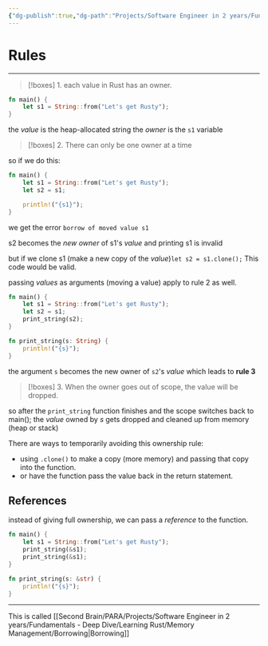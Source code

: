 ```yaml
---
{"dg-publish":true,"dg-path":"Projects/Software Engineer in 2 years/Fundamentals - Deep Dive/Learning Rust/Memory Management/Ownership.md","permalink":"/projects/software-engineer-in-2-years/fundamentals-deep-dive/learning-rust/memory-management/ownership/","noteIcon":"","updated":"2024-09-14T16:41:44.456-07:00"}
---
```



# Rules
---
>[!boxes] 1. each value in Rust has an owner.

```rust
fn main() {
	let s1 = String::from("Let's get Rusty");
}
```

the *value* is the heap-allocated string
the *owner* is the `s1` variable

>[!boxes] 2. There can only be one owner at a time

so if we do this: 

```rust
fn main() {
	let s1 = String::from("Let's get Rusty");
	let s2 = s1;

	println!("{s1}");
}
```

we get the error `borrow of moved value s1`

s2 becomes the *new owner* of s1's *value* and printing s1 is invalid

but if we clone s1 (make a new copy of the *value*)`let s2 = s1.clone();` 
This code would be valid.

passing *values* as arguments (moving a value) apply to rule 2 as well.

```rust
fn main() {
	let s1 = String::from("Let's get Rusty");
	let s2 = s1;
	print_string(s2);
}

fn print_string(s: String) {
	println!("{s}");
}
```

the argument `s` becomes the new owner of `s2`'s *value* which leads to **rule 3**

>[!boxes] 3. When the owner goes out of scope, the value will be dropped.

so after the `print_string` function finishes and the scope switches back to main(); the *value* owned by *s* gets dropped and cleaned up from memory (heap or stack)

There are ways to temporarily avoiding this ownership rule:

- using `.clone()` to make a copy (more memory) and passing that copy into the function.
- or have the function pass the value back in the return statement.

## References

instead of giving full ownership, we can pass a *reference* to the function.

```rust
fn main() {
	let s1 = String::from("Let's get Rusty");
	print_string(&s1);
	print_string(&s1);
}

fn print_string(s: &str) {
	println!("{s}");
}
```

---

This is called [[Second Brain/PARA/Projects/Software Engineer in 2 years/Fundamentals - Deep Dive/Learning Rust/Memory Management/Borrowing\|Borrowing]]








